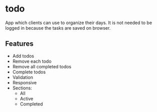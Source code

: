 # todo

App which clients can use to organize their days. It is not needed to be logged in because the tasks are saved on browser.

## Features

- Add todos
- Remove each todo
- Remove all completed todos
- Complete todos
- Validation
- Responsive
- Sections:
  - All
  - Active
  - Completed   
